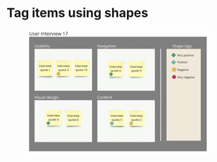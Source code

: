 # Tag items using shapes

<figure><img src="../.gitbook/assets/VisualData_ShapeTags_01.png" alt=""><figcaption></figcaption></figure>
